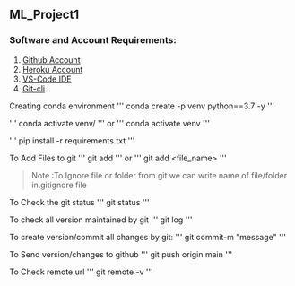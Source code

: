 ## ML_Project1

### Software and Account Requirements:

1. [Github Account](https://github.com)
2. [Heroku Account](https://dashboard.heroku.com/login)
3. [VS-Code IDE](https://code.visualstudio.com/download)
4. [Git-cli](https://git-scm.com/downloads).


Creating conda environment
'''
conda create -p venv python==3.7 -y
'''

'''
conda activate venv/
'''
or
'''
conda activate venv
'''

'''
pip install -r requirements.txt
'''

To Add Files to git
'''
git add
'''
or
'''
git add <file_name>
'''

> Note :To Ignore file or folder from git we can write name of file/folder in.gitignore file

To Check the git status
'''
git status
'''

To check all version maintained by git
'''
git log
'''

To create version/commit all changes by git:
'''
git commit-m "message"
'''

To Send version/changes to github
'''
git push origin main
'''

To Check remote url
'''
git remote -v
'''